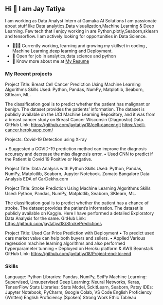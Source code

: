 ## Hi 👋 I am Jay Tatiya
I am working as  Data Analyst Intern at Gamaka AI Solutions
 I am passionate about stuff like Data analytics,Data visualization,Machine Learning & Deep Learning. 
Few tech that I enjoy working in are Python,plotly,Seaborn,sklearn and tensorflow. I am actively looking for opportunities in Data Science.

- 👨🏽‍💻 Currently working, learning and growing my skillset in coding , Machine Learning,deep learning and Deployment.
- 🤝 Open for job in  analytics,data science and python
- 👨 Know more about me at [My Resume](https://drive.google.com/file/d/1QnpR2qbYZHWH7KuF1Xje__q4_gU5s42V/view?usp=sharing) 

### My Recent projects 
Project Title: Breast Cell Cancer Prediction Using Machine Learning Algorithms 
Skills Used: Python, Pandas, NumPy, Matplotlib, Seaborn, SKlearn, ML.

The classification goal is to predict whether the patient has malignant or benign. The dataset provides the patients’ information. The dataset is publicly available on the UCI Machine Learning Repository, and it was from a breast cancer study on Breast Cancer Wisconsin (Diagnostic) Data.
GitHub Link: https://github.com/jaytatiya18/cell-cancer.git
https://cell-cancer.herokuapp.com/ 

Projects:
Covid-19 Detection using X-ray

• Suggested a COVID-19 prediction method can improve the diagnosis accuracy and decrease the miss diagnosis error.
• Used CNN to predict if the Patient is Covid 19 Positive or Negative.

Project Title: Data Analysis with Python
Skills Used: Python, Pandas, NumPy, Matplotlib, Seaborn, Jupyter Notebook.
Zomato Bangalore Data Analysis
EDA of CarDekho.com

Project Title: Stroke Prediction Using Machine Learning Algorithms 
Skills Used: Python, Pandas, NumPy, Matplotlib, Seaborn, SKlearn, ML.

The classification goal is to predict whether the patient has a chance of stroke. The dataset provides the patient’s information. The dataset is publicly available on Kaggle. Here I have performed a detailed Exploratory Data Analysis for the same. 
GitHub Link: https://github.com/jaytatiya18/StrokePredictions

Project Title: Used Car Price Prediction with Deployment
• To predict used cars market value can help both buyers and sellers.
• Applied Various regression machine learning algorithms and also performed hyperparameter tunning
• Deployed on Heroku platform & AWS Beanstalk
GitHub Link: https://github.com/jaytatiya18/Project-end-to-end


### Skills
Language: Python 
Libraries: Pandas, NumPy, SciPy
Machine Learning: Supervised, Unsupervised
Deep Learning: Neural Networks, Keras, TensorFlow
Stats Libraries: Stats Model, SckitLearn, Seaborn, Patsy
IDEs: Jupyter Notebook, PyCharm, Google Colab, VS Code
English Proficiency (Written)
English Proficiency (Spoken)
Strong Work Ethic 
Tableau 


<!---
jaytatiya18/jaytatiya18 is a ✨ special ✨ repository because its `README.md` (this file) appears on your GitHub profile.
You can click the Preview link to take a look at your changes.
--->
